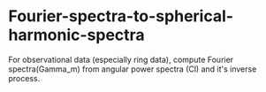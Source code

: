 # Fourier-spectra-to-spherical-harmonic-spectra
For observational data (especially ring data), compute Fourier spectra(Gamma_m) from angular power spectra (Cl) and it's inverse process.
